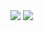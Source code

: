 <img src="https://capsule-render.vercel.app/api?type=venom&color=f9c1de&height=200&section=header&text=Hi!%20I'm%20Juyi%20Kim.&fontSize=50&fontColor=383838" />

<picture>
  <img src="https://github-readme-stats.vercel.app/api?username=jjuyii49&show_icons=true&title_color=e0508d&text_color=383838&icon_color=e0508d" />
</picture>

<!--
**jjuyii49/jjuyii49** is a ✨ _special_ ✨ repository because its `README.md` (this file) appears on your GitHub profile.

Here are some ideas to get you started:

- 🔭 I’m currently working on ...
- 🌱 I’m currently learning ...
- 👯 I’m looking to collaborate on ...
- 🤔 I’m looking for help with ...
- 💬 Ask me about ...
- 📫 How to reach me: ...
- 😄 Pronouns: ...
- ⚡ Fun fact: ...
-->
